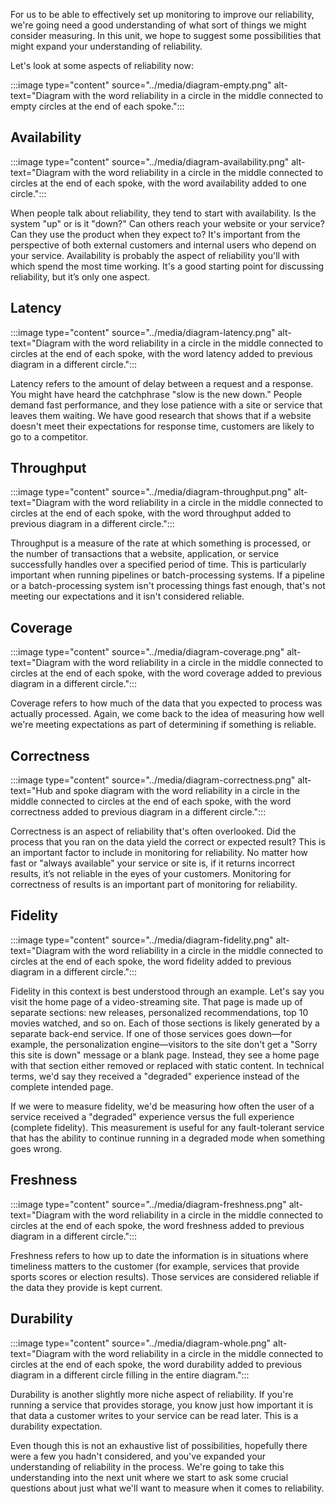 For us to be able to effectively set up monitoring to improve our reliability, we're going need a good understanding of what sort of things we might consider measuring. In this unit, we hope to suggest some possibilities that might expand your understanding of reliability.

Let's look at some aspects of reliability now:

:::image type="content" source="../media/diagram-empty.png" alt-text="Diagram with the word reliability in a circle in the middle connected to empty circles at the end of each spoke.":::

## Availability

:::image type="content" source="../media/diagram-availability.png" alt-text="Diagram with the word reliability in a circle in the middle connected to circles at the end of each spoke, with the word availability added to one circle.":::

When people talk about reliability, they tend to start with availability. Is the system "up" or is it "down?" Can others reach your website or your service? Can they use the product when they expect to? It's important from the perspective of both external customers and internal users who depend on your service. Availability is probably the aspect of reliability you'll with which spend the most time working. It's a good starting point for discussing reliability, but it’s only one aspect.

## Latency

:::image type="content" source="../media/diagram-latency.png" alt-text="Diagram with the word reliability in a circle in the middle connected to circles at the end of each spoke, with the word latency added to previous diagram in a different circle.":::

Latency refers to the amount of delay between a request and a response. You might have heard the catchphrase "slow is the new down." People demand fast performance, and they lose patience with a site or service that leaves them waiting. We have good research that shows that if a website doesn't meet their expectations for response time, customers are likely to go to a competitor.

## Throughput

:::image type="content" source="../media/diagram-throughput.png" alt-text="Diagram with the word reliability in a circle in the middle connected to circles at the end of each spoke, with the word throughput added to previous diagram in a different circle.":::

Throughput is a measure of the rate at which something is processed, or the number of transactions that a website, application, or service successfully handles over a specified period of time. This is particularly important when running pipelines or batch-processing systems. If a pipeline or a batch-processing system isn't processing things fast enough, that's not meeting our expectations and it isn't considered reliable.

## Coverage

:::image type="content" source="../media/diagram-coverage.png" alt-text="Diagram with the word reliability in a circle in the middle connected to circles at the end of each spoke, with the word coverage added to previous diagram in a different circle.":::

Coverage refers to how much of the data that you expected to process was actually processed. Again, we come back to the idea of measuring how well we're meeting expectations as part of determining if something is reliable.

## Correctness

:::image type="content" source="../media/diagram-correctness.png" alt-text="Hub and spoke diagram with the word reliability in a circle in the middle connected to circles at the end of each spoke, with the word correctness added to previous diagram in a different circle.":::

Correctness is an aspect of reliability that's often overlooked. Did the process that you ran on the data yield the correct or expected result? This is an important factor to include in monitoring for reliability. No matter how fast or "always available" your service or site is, if it returns incorrect results, it’s not reliable in the eyes of your customers. Monitoring for correctness of results is an important part of monitoring for reliability.

## Fidelity

:::image type="content" source="../media/diagram-fidelity.png" alt-text="Diagram with the word reliability in a circle in the middle connected to circles at the end of each spoke, the word fidelity added to previous diagram in a different circle.":::

Fidelity in this context is best understood through an example. Let's say you visit the home page of a video-streaming site. That page is made up of separate sections: new releases, personalized recommendations, top 10 movies watched, and so on. Each of those sections is likely generated by a separate back-end service. If one of those services goes down—for example, the personalization engine—visitors to the site don't get a "Sorry this site is down" message or a blank page. Instead, they see a home page with that section either removed or replaced with static content. In technical terms, we'd say they received a "degraded" experience instead of the complete intended page.

If we were to measure fidelity, we'd be measuring how often the user of a service received a "degraded" experience versus the full experience (complete fidelity). This measurement is useful for any fault-tolerant service that has the ability to continue running in a degraded mode when something goes wrong.

## Freshness

:::image type="content" source="../media/diagram-freshness.png" alt-text="Diagram with the word reliability in a circle in the middle connected to circles at the end of each spoke, the word freshness added to previous diagram in a different circle.":::

Freshness refers to how up to date the information is in situations where timeliness matters to the customer (for example, services that provide sports scores or election results). Those services are considered reliable if the data they provide is kept current.

## Durability

:::image type="content" source="../media/diagram-whole.png" alt-text="Diagram with the word reliability in a circle in the middle connected to circles at the end of each spoke, the word durability added to previous diagram in a different circle filling in the entire diagram.":::

Durability is another slightly more niche aspect of reliability. If you're running a service that provides storage, you know just how important it is that data a customer writes to your service can be read later. This is a durability expectation.

Even though this is not an exhaustive list of possibilities, hopefully there were a few you hadn't considered, and you've expanded your understanding of reliability in the process. We're going to take this understanding into the next unit where we start to ask some crucial questions about just what we'll want to measure when it  comes to reliability.
